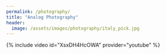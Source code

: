 ```yaml
---
permalink: /photography/
title: "Analog Photography"
header:
  image: /assets/images/photography/italy_pick.jpg
---
```



{% include video id="XsxDH4HcOWA" provider="youtube" %}